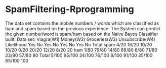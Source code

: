 # SpamFiltering-Rprogramming
The data set contains the mobile numbers / words which are classified 
as ham and spam based on the previous experience.
The System can predict the given number/word is spam/ham based on the Naive Bayes 
Classifier built. 
Data set:
	            Viagra(W1)	     Money(W2)	      Groceries(W3)	      Unsubscribe(W4)	
Likelihood	  Yes     No	     Yes    No	      Yes      No	        Yes      No	     Total
spam	        4/20    16/20	   10/20  10/20	    0/20     20/20	    12/20    8/20	     20
ham	          1/80    79/80	   14/80  66/80	    8/80     71/80	    23/80    57/80	   80
Total	        5/100  95/100	   24/100 76/100	  8/100    91/100	    35/100   65/100	   100


